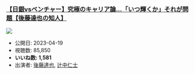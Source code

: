 ### [【日銀vsベンチャー】究極のキャリア論…「いつ輝くか」それが問題【後藤達也の知人】](https://www.youtube.com/watch?v=gECAuOAS2MI)
[![](https://img.youtube.com/vi/gECAuOAS2MI/sddefault.jpg)](https://www.youtube.com/watch?v=gECAuOAS2MI)
-   公開日: 2023-04-19
-   視聴数: 85,850
-   **いいね数: 1,581**
-   出演者: [後藤達也](/rehacq_fan/people/後藤達也 "wikilink"), [辻中仁士](/rehacq_fan/people/辻中仁士 "wikilink")

